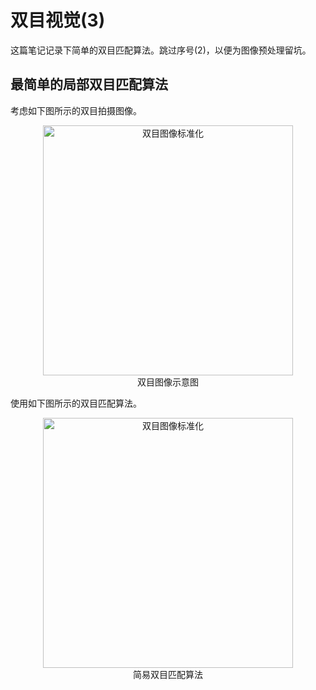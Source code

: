 双目视觉(3)
=========
这篇笔记记录下简单的双目匹配算法。跳过序号(2)，以便为图像预处理留坑。
## 最简单的局部双目匹配算法
考虑如下图所示的双目拍摄图像。
<div  align="center">    
<img src="https://raw.githubusercontent.com/lvniqi/machine-learning/master/stero_vision/Stereo%20camera_algorithm1_p1.PNG" width= "400" alt="双目图像标准化" align=center />
</div>

<div  align="center">双目图像示意图</div>


使用如下图所示的双目匹配算法。
<div  align="center">    
<img src="https://raw.githubusercontent.com/lvniqi/machine-learning/master/stero_vision/Stereo%20camera_algorithm1_p2.PNG" width= "400" alt="双目图像标准化" align=center />
</div>

<div  align="center">简易双目匹配算法</div>

